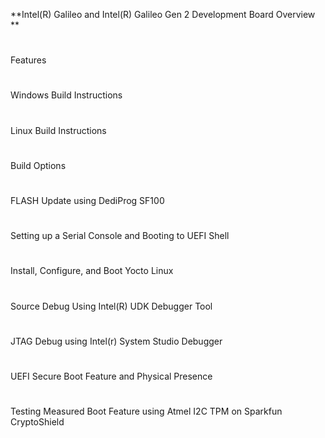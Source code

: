 **Intel(R) Galileo and Intel(R) Galileo Gen 2 Development Board Overview
**


# 

Features

# 

Windows Build Instructions

# 

Linux Build Instructions

# 

Build Options

# 

FLASH Update using DediProg SF100

# 

Setting up a Serial Console and Booting to UEFI Shell

# 

Install, Configure, and Boot Yocto Linux

# 

Source Debug Using Intel(R) UDK Debugger Tool

# 

JTAG Debug using Intel(r) System Studio Debugger

# 

UEFI Secure Boot Feature and Physical Presence

# 

Testing Measured Boot Feature using Atmel I2C TPM on Sparkfun CryptoShield




